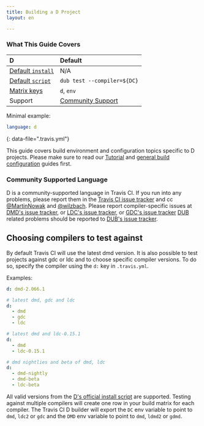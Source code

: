 ```yaml
---
title: Building a D Project
layout: en

---
```


### What This Guide Covers

<aside markdown="block" class="ataglance">

| D                                           | Default                                   |
|:--------------------------------------------|:------------------------------------------|
| [Default `install`](#dependency-management) | N/A                                       |
| [Default `script`](#default-build-script)   | `dub test --compiler=${DC}`               |
| [Matrix keys](#build-matrix)                | `d`, `env`                                |
| Support                                     | [Community Support](https://travis-ci.community/c/languages/d) |

Minimal example:

```yaml
language: d
```
{: data-file=".travis.yml"}

</aside>

This guide covers build environment and configuration topics specific to D projects. Please make
sure to read our [Tutorial](/user/tutorial/) and
[general build configuration](/user/customizing-the-build/) guides first.

### Community Supported Language

D is a community-supported language in Travis CI. If you run into any problems, please report them in the
[Travis CI issue tracker](https://github.com/travis-ci/travis-ci/issues) and cc
[@MartinNowak](https://github.com/MartinNowak) and [@wilzbach](https://github.com/wilzbach).
Please report compiler-specific issues at [DMD's issue tracker](https://issues.dlang.org), or
[LDC's issue tracker](https://github.com/ldc-developers/ldc/issues), or
[GDC's issue tracker](https://bugzilla.gdcproject.org)
[DUB](https://github.com/dlang/dub) related problems should be reported to [DUB's issue tracker](https://github.com/dlang/dub/issues).

## Choosing compilers to test against

By default Travis CI will use the latest dmd version. It is also possible to test projects against
gdc or ldc and to choose specific compiler versions. To do
so, specify the compiler using the `d:` key in `.travis.yml`.

Examples:

```yml
d: dmd-2.066.1
```

```yml
# latest dmd, gdc and ldc
d:
  - dmd
  - gdc
  - ldc
```

```yml
# latest dmd and ldc-0.15.1
d:
  - dmd
  - ldc-0.15.1
```

```yml
# dmd nightlies and beta of dmd, ldc
d:
  - dmd-nightly
  - dmd-beta
  - ldc-beta
```

All valid versions from the [D's official install script](https://dlang.org/install.html) are supported.
Testing against multiple compilers will create one row in your build matrix for each compiler. The
Travis CI D builder will export the `DC` env variable to point to `dmd`, `ldc2` or `gdc` and the
`DMD` env variable to point to `dmd`, `ldmd2` or `gdmd`.
